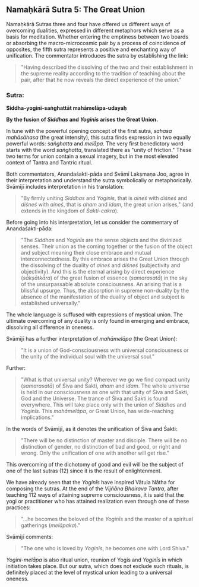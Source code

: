 ## Namaḥkārā Sutra 5: The Great Union

Namaḥkārā Sutras three and four have offered us different ways of overcoming dualities, expressed in different metaphors which serve as a basis for meditation. Whether entering the emptiness between two boards or absorbing the macro-microcosmic pair by a process of coincidence of opposites, the fifth sutra represents a positive and enchanting way of unification. The commentator introduces the sutra by establishing the link:

> "Having described the dissolving of the two and their establishment in the supreme reality according to the tradition of teaching about the pair, after that he now reveals the direct experience of the union." 

### Sutra: 

**Siddha-yogini-saṅghattāt mahāmelāpa-udayaḥ**

**By the fusion of *Siddhas* and *Yoginīs* arises the Great Union.**

In tune with the powerful opening concept of the first sutra, *sahasa mahāsāhasa* (the great intensity), this sutra finds expression in two equally powerful words: *saṅghatta* and *melāpa*. The very first benedictory word starts with the word *saṅghatta*, translated there as "unity of friction." These two terms for union contain a sexual imagery, but in the most elevated context of Tantra and Tantric ritual. 

Both commentators, Anandaśakti-pāda and Svāmī Lakṣmaṇa Joo, agree in their interpretation and understand the sutra symbolically or metaphorically. Svāmījī includes interpretation in his translation:

> "By firmly uniting *Siddhas* and *Yoginīs*, that is *aineś* with *diśneś* and *diśneś* with *aineś*, that is *aham* and *idam*, the great union arises," (and extends in the kingdom of *Śakti-cakra*). 

Before going into his interpretation, let us consider the commentary of Anandaśakti-pāda:

> "The *Siddhas* and *Yoginīs* are the sense objects and the divinized senses. Their union as the coming together or the fusion of the object and subject meaning their close embrace and mutual interconnectedness. By this embrace arises the Great Union through the dissolving of the duality of *aineś* and *diśneś* (subjectivity and objectivity). And this is the eternal arising by direct experience (*sākṣātkāra*) of the great fusion of essence (*samarasatā*) in the sky of the unsurpassable absolute consciousness. An arising that is a blissful upsurge. Thus, the absorption in supreme non-duality by the absence of the manifestation of the duality of object and subject is established universally."

The whole language is suffused with expressions of mystical union. The ultimate overcoming of any duality is only found in emerging and embrace, dissolving all difference in oneness. 

Svāmījī has a further interpretation of *mahāmelāpa* (the Great Union):

> "It is a union of God-consciousness with universal consciousness or the unity of the individual soul with the universal soul."

Further:

> "What is that universal unity? Wherever we go we find compact unity (*samarasatā*) of Śiva and Śakti, *aham* and *idam*. The whole universe is held in our consciousness as one with that unity of Śiva and Śakti, God and the Universe. The trance of Śiva and Śakti is found everywhere. This will take place only with the union of *Siddhas* and *Yoginīs*. This *mahāmelāpa*, or Great Union, has wide-reaching implications."

In the words of Svāmījī, as it denotes the unification of Śiva and Śakti:

> "There will be no distinction of master and disciple. There will be no distinction of gender, no distinction of bad and good, or right and wrong. Only the unification of one with another will get rise."

This overcoming of the dichotomy of good and evil will be the subject of one of the last sutras (12) since it is the result of enlightenment.

We have already seen that the *Yoginīs* have inspired Vātula Nātha for composing the sutras. At the end of the *Vijñāna Bhairava Tantra*, after teaching 112 ways of attaining supreme consciousness, it is said that the yogi or practitioner who has attained realization even through one of these practices:

> "…he becomes the beloved of the *Yoginīs* and the master of a spiritual gatherings (*melāpaka*)."

Svāmījī comments: 

> "The one who is loved by *Yoginīs*, he becomes one with Lord Shiva."

*Yogini-melāpa* is also ritual union, reunion of Yogis and *Yoginīs* in which initiation takes place. But our sutra, which does not exclude such rituals, is definitely placed at the level of mystical union leading to a universal oneness. 
